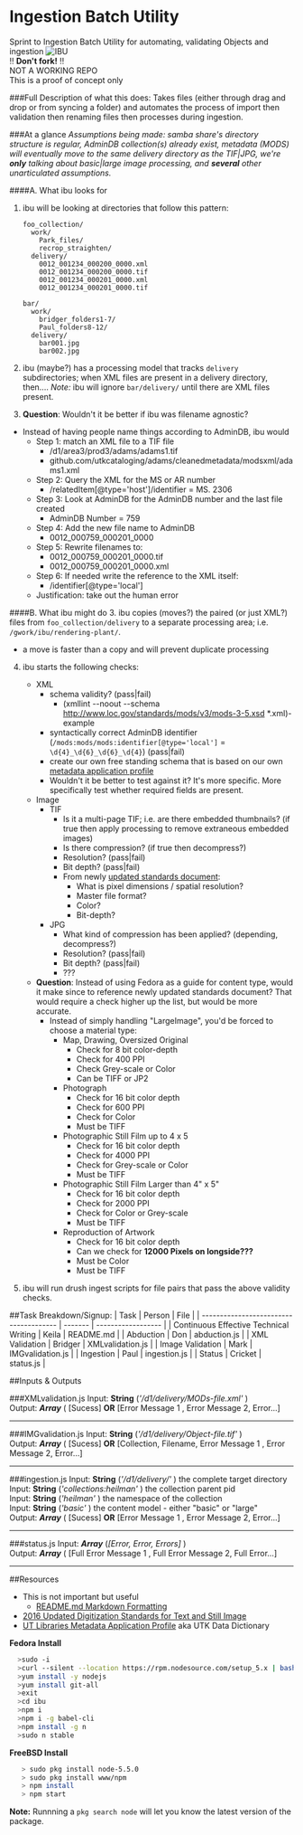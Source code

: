 # Ingestion Batch Utility
Sprint to Ingestion Batch Utility for automating, validating Objects and ingestion
![IBU](http://i.imgur.com/wTI6m0G.png)
<br/>:bangbang: **Don't fork!** :bangbang:<br/>
NOT A WORKING REPO<br/>
This is a proof of concept only

###Full Description of what this does:
  Takes files (either through drag and drop or from syncing a folder) and automates the process
  of import then validation then renaming files then processes during ingestion.


###At a glance
*Assumptions being made: samba share's directory structure is regular, AdminDB collection(s) already exist, metadata (MODS) will eventually move to the same delivery directory as the TIF|JPG, we're __only__ talking about basic|large image processing, and __several__ other unarticulated assumptions.*


####A. What ibu looks for

1. ibu will be looking at directories that follow this pattern:

	```shell
	foo_collection/
	  work/
		Park_files/
		recrop_straighten/
	  delivery/
		0012_001234_000200_0000.xml
		0012_001234_000200_0000.tif
		0012_001234_000201_0000.xml
		0012_001234_000201_0000.tif

	bar/
	  work/
		bridger_folders1-7/
		Paul_folders8-12/
	  delivery/
		bar001.jpg
		bar002.jpg
	```

2. ibu (maybe?) has a processing model that tracks `delivery` subdirectories; when XML files are present in a delivery directory, then.... *Note:* ibu will ignore `bar/delivery/` until there are XML files present.
3. **Question**: Wouldn't it be better if ibu was filename agnostic?
  * Instead of having people name things according to AdminDB, ibu would
    * Step 1: match an XML file to a TIF file
      * /d1/area3/prod3/adams/adams1.tif
      * github.com/utkcataloging/adams/cleanedmetadata/modsxml/adams1.xml
    * Step 2: Query the XML for the MS or AR number
        * /relatedItem[@type='host']/identifier = MS. 2306
    * Step 3: Look at AdminDB for the AdminDB number and the last file created
        * AdminDB Number = 759
    * Step 4: Add the new file name to AdminDB
        * 0012_000759_000201_0000
    * Step 5: Rewrite filenames to:
        * 0012_000759_000201_0000.tif
        * 0012_000759_000201_0000.xml
    * Step 6: If needed write the reference to the XML itself:
        * /identifier[@type='local']
    * Justification:  take out the human error

####B. What ibu might do
3. ibu copies (moves?) the paired (or just XML?) files from `foo_collection/delivery` to a separate processing area; i.e. `/gwork/ibu/rendering-plant/`.
  * a move is faster than a copy and will prevent duplicate processing

4. ibu starts the following checks:
	* XML
		* schema validity? (pass|fail)
		  * (xmllint --noout --schema http://www.loc.gov/standards/mods/v3/mods-3-5.xsd *.xml)-example
		* syntactically correct AdminDB identifier (`/mods:mods/mods:identifier[@type='local']` = `\d{4}_\d{6}_\d{6}_\d{4}`) (pass|fail)
		* create our own free standing schema that is based on our own [metadata application profile](https://wiki.lib.utk.edu/display/DLP/UTK+Data+Dictionary)
      * Wouldn't it be better to test against it?  It's more specific.  More specifically test whether required fields are present.
	* Image
		* TIF
			* Is it a multi-page TIF; i.e. are there embedded thumbnails? (if true then apply processing to remove extraneous embedded images)
			* Is there compression? (if true then decompress?)
			* Resolution? (pass|fail)
			* Bit depth? (pass|fail)
			* From newly [updated standards document](https://wiki.lib.utk.edu/pages/viewpage.action?pageId=11927581):
				* What is pixel dimensions / spatial resolution?
				* Master file format?
				* Color?
				* Bit-depth?
		* JPG
			* What kind of compression has been applied? (depending, decompress?)
			* Resolution? (pass|fail)
			* Bit depth? (pass|fail)
			* ???
    * **Question**: Instead of using Fedora as a guide for content type, would it make since to reference newly updated standards document? That would require a check higher up the list, but would be more accurate.
      * Instead of simply handling "LargeImage", you'd be forced to choose a material type:
        * Map, Drawing, Oversized Original
          * Check for 8 bit color-depth
          * Check for 400 PPI
          * Check Grey-scale or Color
          * Can be TIFF or JP2
        * Photograph
          * Check for 16 bit color depth
          * Check for 600 PPI
          * Check for Color
          * Must be TIFF
        * Photographic Still Film up to 4 x 5
          * Check for 16 bit color depth
          * Check for 4000 PPI
          * Check for Grey-scale or Color
          * Must be TIFF
        * Photographic Still Film Larger than 4" x 5"
          * Check for 16 bit color depth
          * Check for 2000 PPI
          * Check for Color or Grey-scale
          * Must be TIFF
        * Reproduction of Artwork
          * Check for 16 bit color depth
          * Can we check for **12000 Pixels on longside???**
          * Must be Color
          * Must be TIFF

5. ibu will run drush ingest scripts for file pairs that pass the above validity checks.

##Task Breakdown/Signup:
| Task                                   |  Person |        File        |
| -------------------------------------- | ------- | ------------------ |
| Continuous Effective Technical Writing |  Keila  |      README.md     |
|                Abduction               |   Don   |     abduction.js   |
|             XML Validation             | Bridger |   XMLvalidation.js |
|             Image Validation           |  Mark   |   IMGvalidation.js |
|               Ingestion                |  Paul   |   ingestion.js     |
|                 Status                 | Cricket |     status.js      |

##Inputs & Outputs

###XMLvalidation.js
  Input: **String**  (*'/d1/delivery/MODs-file.xml'* )<br/>
  Output: ***Array*** ( [Sucess] **OR** [Error Message 1 , Error Message 2, Error...] <hr>
###IMGvalidation.js
  Input: **String**  (*'/d1/delivery/Object-file.tif'* )<br/>
  Output: ***Array*** ( [Sucess] **OR** [Collection, Filename, Error Message 1 , Error Message 2, Error...] <hr>
###ingestion.js
  Input: **String**  (*'/d1/delivery/'* ) the complete target directory<br/>
  Input: **String**  (*'collections:heilman'* ) the collection parent pid<br/>
  Input: **String**  (*'heilman'* ) the namespace of the collection<br/> 
  Input: **String**  (*'basic'* ) the content model - either "basic" or "large"<br/>
  Output: ***Array*** ( [Sucess] **OR** [Error Message 1 , Error Message 2, Error...] <hr>
###status.js
  Input: ***Array***  (*[Error, Error, Errors]* )<br/>
  Output: ***Array*** ( [Full Error Message 1 , Full Error Message 2, Full Error...] 
<hr>

##Resources
* This is not important but useful
	* [README.md Markdown Formatting](https://guides.github.com/features/mastering-markdown/)
* [2016 Updated Digitization Standards for Text and Still Image](https://wiki.lib.utk.edu/pages/viewpage.action?pageId=11927581)
* [UT Libraries Metadata Application Profile](https://wiki.lib.utk.edu/display/DLP/UTK+Data+Dictionary) aka UTK Data Dictionary

**Fedora Install**
```bash
  >sudo -i
  >curl --silent --location https://rpm.nodesource.com/setup_5.x | bash -
  >yum install -y nodejs
  >yum install git-all
  >exit
  >cd ibu
  >npm i
  >npm i -g babel-cli
  >npm install -g n
  >sudo n stable
```


**FreeBSD Install**
```bash
   > sudo pkg install node-5.5.0
   > sudo pkg install www/npm
   > npm install
   > npm start      
```
__Note:__ Runnning a `pkg search node` will let you know the latest version of the package.
